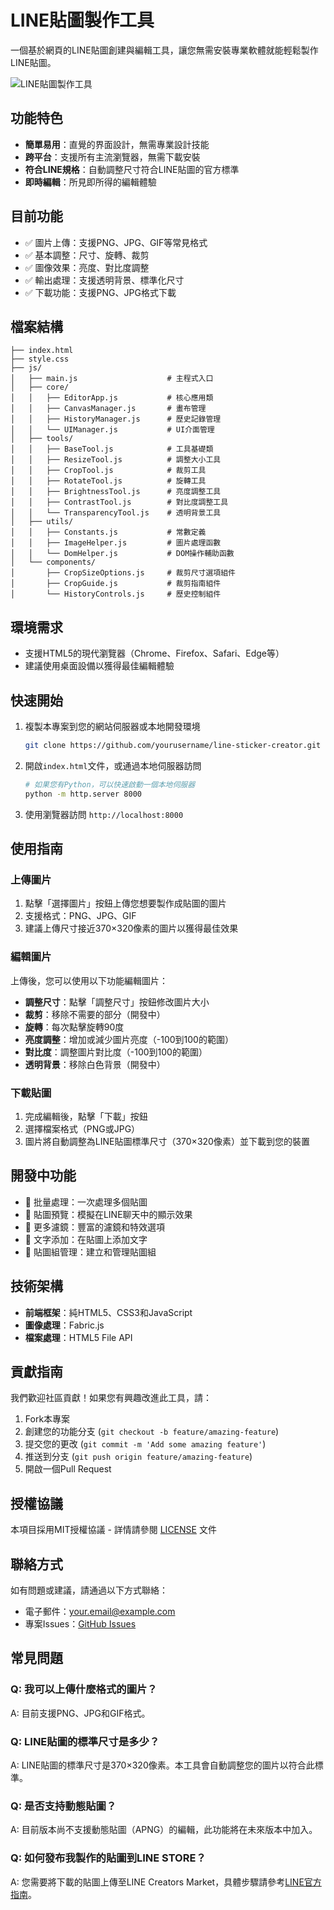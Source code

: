 # LINE貼圖製作工具

一個基於網頁的LINE貼圖創建與編輯工具，讓您無需安裝專業軟體就能輕鬆製作LINE貼圖。

![LINE貼圖製作工具](https://via.placeholder.com/800x400?text=LINE+貼圖製作工具)

## 功能特色

- **簡單易用**：直覺的界面設計，無需專業設計技能
- **跨平台**：支援所有主流瀏覽器，無需下載安裝
- **符合LINE規格**：自動調整尺寸符合LINE貼圖的官方標準
- **即時編輯**：所見即所得的編輯體驗

## 目前功能

- ✅ 圖片上傳：支援PNG、JPG、GIF等常見格式
- ✅ 基本調整：尺寸、旋轉、裁剪
- ✅ 圖像效果：亮度、對比度調整
- ✅ 輸出處理：支援透明背景、標準化尺寸
- ✅ 下載功能：支援PNG、JPG格式下載

## 檔案結構

```
├── index.html
├── style.css
├── js/
│   ├── main.js                    # 主程式入口
│   ├── core/
│   │   ├── EditorApp.js           # 核心應用類
│   │   ├── CanvasManager.js       # 畫布管理
│   │   ├── HistoryManager.js      # 歷史記錄管理
│   │   └── UIManager.js           # UI介面管理
│   ├── tools/
│   │   ├── BaseTool.js            # 工具基礎類
│   │   ├── ResizeTool.js          # 調整大小工具
│   │   ├── CropTool.js            # 裁剪工具
│   │   ├── RotateTool.js          # 旋轉工具
│   │   ├── BrightnessTool.js      # 亮度調整工具
│   │   ├── ContrastTool.js        # 對比度調整工具
│   │   └── TransparencyTool.js    # 透明背景工具
│   ├── utils/
│   │   ├── Constants.js           # 常數定義
│   │   ├── ImageHelper.js         # 圖片處理函數
│   │   └── DomHelper.js           # DOM操作輔助函數
│   └── components/
│       ├── CropSizeOptions.js     # 裁剪尺寸選項組件
│       ├── CropGuide.js           # 裁剪指南組件
│       └── HistoryControls.js     # 歷史控制組件
```

## 環境需求

- 支援HTML5的現代瀏覽器（Chrome、Firefox、Safari、Edge等）
- 建議使用桌面設備以獲得最佳編輯體驗

## 快速開始

1. 複製本專案到您的網站伺服器或本地開發環境
   ```bash
   git clone https://github.com/yourusername/line-sticker-creator.git
   ```

2. 開啟`index.html`文件，或通過本地伺服器訪問
   ```bash
   # 如果您有Python，可以快速啟動一個本地伺服器
   python -m http.server 8000
   ```

3. 使用瀏覽器訪問 `http://localhost:8000`

## 使用指南

### 上傳圖片

1. 點擊「選擇圖片」按鈕上傳您想要製作成貼圖的圖片
2. 支援格式：PNG、JPG、GIF
3. 建議上傳尺寸接近370×320像素的圖片以獲得最佳效果

### 編輯圖片

上傳後，您可以使用以下功能編輯圖片：

- **調整尺寸**：點擊「調整尺寸」按鈕修改圖片大小
- **裁剪**：移除不需要的部分（開發中）
- **旋轉**：每次點擊旋轉90度
- **亮度調整**：增加或減少圖片亮度（-100到100的範圍）
- **對比度**：調整圖片對比度（-100到100的範圍）
- **透明背景**：移除白色背景（開發中）

### 下載貼圖

1. 完成編輯後，點擊「下載」按鈕
2. 選擇檔案格式（PNG或JPG）
3. 圖片將自動調整為LINE貼圖標準尺寸（370×320像素）並下載到您的裝置

## 開發中功能

- 🚧 批量處理：一次處理多個貼圖
- 🚧 貼圖預覽：模擬在LINE聊天中的顯示效果
- 🚧 更多濾鏡：豐富的濾鏡和特效選項
- 🚧 文字添加：在貼圖上添加文字
- 🚧 貼圖組管理：建立和管理貼圖組

## 技術架構

- **前端框架**：純HTML5、CSS3和JavaScript
- **圖像處理**：Fabric.js
- **檔案處理**：HTML5 File API

## 貢獻指南

我們歡迎社區貢獻！如果您有興趣改進此工具，請：

1. Fork本專案
2. 創建您的功能分支 (`git checkout -b feature/amazing-feature`)
3. 提交您的更改 (`git commit -m 'Add some amazing feature'`)
4. 推送到分支 (`git push origin feature/amazing-feature`)
5. 開啟一個Pull Request

## 授權協議

本項目採用MIT授權協議 - 詳情請參閱 [LICENSE](LICENSE) 文件

## 聯絡方式

如有問題或建議，請通過以下方式聯絡：

- 電子郵件：your.email@example.com
- 專案Issues：[GitHub Issues](https://github.com/yourusername/line-sticker-creator/issues)

## 常見問題

### Q: 我可以上傳什麼格式的圖片？
A: 目前支援PNG、JPG和GIF格式。

### Q: LINE貼圖的標準尺寸是多少？
A: LINE貼圖的標準尺寸是370×320像素。本工具會自動調整您的圖片以符合此標準。

### Q: 是否支持動態貼圖？
A: 目前版本尚不支援動態貼圖（APNG）的編輯，此功能將在未來版本中加入。

### Q: 如何發布我製作的貼圖到LINE STORE？
A: 您需要將下載的貼圖上傳至LINE Creators Market，具體步驟請參考[LINE官方指南](https://creator.line.me)。
